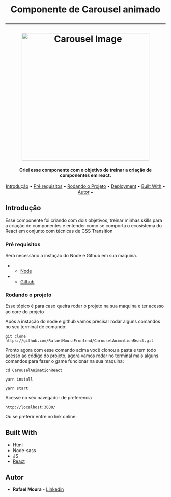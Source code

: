 <h1 align="center">
  Componente de Carousel animado
  <hr>
  <a href="https://carousselreact.netlify.com/"><img src="https://imagizer.imageshack.com/img923/604/BzsXH0.png" alt="Carousel Image" width="400"></a>
</h1>

<h4 align="center">Criei esse componente com o objetivo de treinar a criação de componentes em react.</h4>


<p align="center">
  <a href="#Introdução">Introdução</a> •
  <a href="#Pré-requisitos">Pré requisitos</a> •
  <a href="#Rodando-o-projeto">Rodando o Projeto</a> •
  <a href="#Deployment">Deployment</a> •
  <a href="#Built-With">Built With</a> •
  <a href="#Autor">Autor</a> •
</p>



## Introdução

Esse componente foi criando com dois objetivos, treinar minhas skills para a criação de componentes e entender como se comporta o ecosistema do React em conjunto com técnicas de CSS Transition 

### Pré requisitos

Será necessário a instação do Node e Github em sua maquina.

- * [Node](https://nodejs.org/en/) 

- * [Github](https://help.github.com/en/desktop/getting-started-with-github-desktop/installing-github-desktop) 

### Rodando o projeto

Esse tópico é para caso queira rodar o projeto na sua maquina e ter acesso ao core do projeto

Após a instação do node e github vamos precisar rodar alguns comandos no seu terminal de comando:

```
git clone https://github.com/RafaelMouraFrontend/CarouselAnimationReact.git
```

Pronto agora com esse comando acima você clonou a pasta e tem todo acesso ao código do projeto, agora vamos rodar no terminal mais alguns comandos para fazer o game funcionar na sua maquina:
```
cd CarouselAnimationReact
```
```
yarn install
```
```
yarn start
```

Acesse no seu navegador de preferencia
```
http://localhost:3000/
```

Ou se preferir entre no link online:


## Built With
* Html
* Node-sass
* JS
* [React](hhttps://reactjs.org/) 

## Autor

* **Rafael Moura** - [Linkedin](https://www.linkedin.com/in/rafaelmouradev/)
